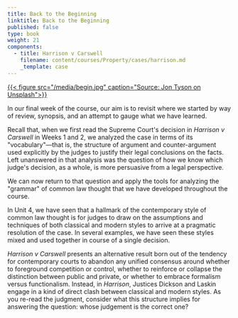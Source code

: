 ```yaml
---
title: Back to the Beginning
linktitle: Back to the Beginning
published: false
type: book
weight: 21
components:
  - title: Harrison v Carswell
    filename: content/courses/Property/cases/harrison.md
    _template: case
---
```



[{{< figure src="/media/begin.jpg" caption="Source: Jon Tyson on Unsplash">}}](https://unsplash.com/photos/srDKOjF3rSY)

In our final week of the course, our aim is to revisit where we started by way of review, synopsis, and an attempt to gauge what we have learned. 

Recall that, when we first read the Supreme Court's decision in *Harrison v Carswell* in Weeks 1 and 2, we analyzed the case in terms of its "vocabulary"—that is, the structure of argument and counter-argument used explicitly by the judges to justify their legal conclusions on the facts. Left unanswered in that analysis was the question of how we know which judge's decision, as a whole, is more persuasive from a legal perspective. 

We can now return to that question and apply the tools for analyzing the "grammar" of common law thought that we have developed throughout the course. 

In Unit 4, we have seen that a hallmark of the contemporary style of common law thought is for judges to draw on the assumptions and techniques of both classical and modern styles to arrive at a pragmatic resolution of the case. In several examples, we have seen these styles mixed and used together in course of a single decision.

*Harrison v Carswell* presents an alternative result born out of the tendency for contemporary courts to abandon any unified consensus around whether to foreground competition or control, whether to reinforce or collapse the distinction between public and private, or whether to embrace formalism versus functionalism. Instead, in *Harrison*, Justices Dickson and Laskin engage in a kind of direct clash between classical and modern styles. As you re-read the judgment, consider what this structure implies for answering the question: whose judgement is the correct one?
